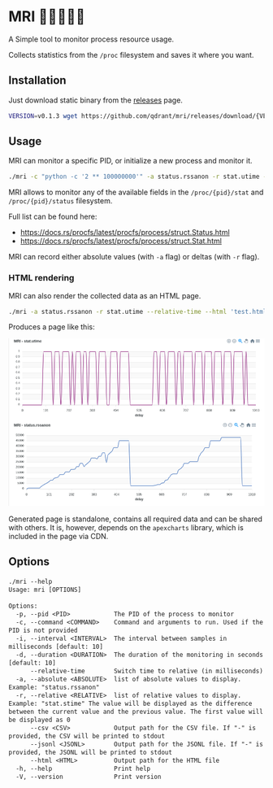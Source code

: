

# MRI 🧲🩻👩🏻‍💻

A Simple tool to monitor process resource usage.

Collects statistics from the `/proc` filesystem and saves it where you want.


## Installation

Just download static binary from the [releases](https://github.com/qdrant/mri/releases) page.

```bash
VERSION=v0.1.3 wget https://github.com/qdrant/mri/releases/download/{VERSION}/mri-x86_64-unknown-linux-musl.tar.gz -O mri.tgz ; tar -xzvf mri.tgz
```

## Usage

MRI can monitor a specific PID, or initialize a new process and monitor it.

```bash
./mri -c "python -c '2 ** 100000000'" -a status.rssanon -r stat.utime --jsonl -
```

MRI allows to monitor any of the available fields in the `/proc/{pid}/stat` and `/proc/{pid}/status` filesystem.

Full list can be found here:
 - https://docs.rs/procfs/latest/procfs/process/struct.Status.html
 - https://docs.rs/procfs/latest/procfs/process/struct.Stat.html

MRI can record either absolute values (with `-a` flag) or deltas (with `-r` flag).

### HTML rendering

MRI can also render the collected data as an HTML page.

```bash
./mri -a status.rssanon -r stat.utime --relative-time --html 'test.html' --pid 123 -d 5
```

Produces a page like this:


![plot](./data/example.png)


Generated page is standalone, contains all required data and can be shared with others.
It is, however, depends on the `apexcharts` library, which is included in the page via CDN.


## Options

```
./mri --help
Usage: mri [OPTIONS]

Options:
  -p, --pid <PID>            The PID of the process to monitor
  -c, --command <COMMAND>    Command and arguments to run. Used if the PID is not provided
  -i, --interval <INTERVAL>  The interval between samples in milliseconds [default: 10]
  -d, --duration <DURATION>  The duration of the monitoring in seconds [default: 10]
      --relative-time        Switch time to relative (in milliseconds)
  -a, --absolute <ABSOLUTE>  list of absolute values to display. Example: "status.rssanon"
  -r, --relative <RELATIVE>  list of relative values to display. Example: "stat.stime" The value will be displayed as the difference between the current value and the previous value. The first value will be displayed as 0
      --csv <CSV>            Output path for the CSV file. If "-" is provided, the CSV will be printed to stdout
      --jsonl <JSONL>        Output path for the JSONL file. If "-" is provided, the JSONL will be printed to stdout
      --html <HTML>          Output path for the HTML file
  -h, --help                 Print help
  -V, --version              Print version
```
